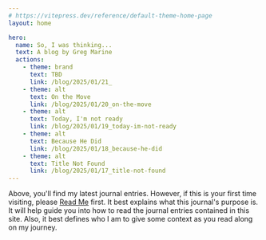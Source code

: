 ```yaml
---
# https://vitepress.dev/reference/default-theme-home-page
layout: home

hero:
  name: So, I was thinking...
  text: A blog by Greg Marine
  actions:
    - theme: brand
      text: TBD
      link: /blog/2025/01/21_
    - theme: alt
      text: On the Move
      link: /blog/2025/01/20_on-the-move
    - theme: alt
      text: Today, I'm not ready
      link: /blog/2025/01/19_today-im-not-ready
    - theme: alt
      text: Because He Did
      link: /blog/2025/01/18_because-he-did
    - theme: alt
      text: Title Not Found
      link: /blog/2025/01/17_title-not-found
---
```


Above, you'll find my latest journal entries. However, if this is your first time visiting, please [Read Me](read-me) first. It best explains what this journal's purpose is. It will help guide you into how to read the journal entries contained in this site. Also, it best defines who I am to give some context as you read along on my journey.